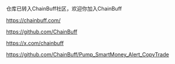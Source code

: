 仓库已转入ChainBuff社区，欢迎你加入ChainBuff

https://chainbuff.com/

https://github.com/ChainBuff

https://x.com/chainbuff

https://github.com/ChainBuff/Pump_SmartMoney_Alert_CopyTrade
